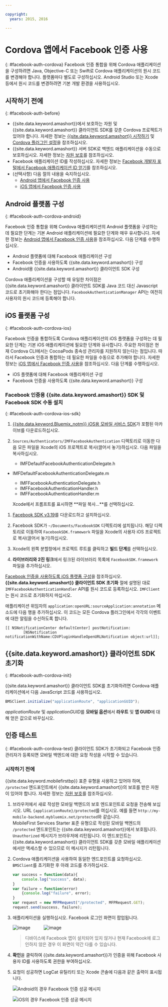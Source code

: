 ```yaml
---

copyright:
  years: 2015, 2016

---
```


# Cordova 앱에서 Facebook 인증 사용
{: #facebook-auth-cordova}
Facebook 인증 통합을 위해 Cordova 애플리케이션을 구성하려면 Java, Objective-C 또는 Swift로 Cordova 애플리케이션의 원시 코드를 변경해야 합니다. 플랫폼마다 별도로 구성하십시오. Android Studio 또는 Xcode 등에서 원시 코드를 변경하려면 기본 개발 환경을 사용하십시오. 

## 시작하기 전에
{: #facebook-auth-before}
* {{site.data.keyword.amashort}}에서 보호하는 자원 및 {{site.data.keyword.amashort}} 클라이언트 SDK를 갖춘 Cordova 프로젝트가 있어야 합니다. 자세한 정보는 [{{site.data.keyword.amashort}} 시작하기](https://console.{DomainName}/docs/services/mobileaccess/getting-started.html) 및 [Cordova 플러그인 설정](https://console.{DomainName}/docs/services/mobileaccess/getting-started-cordova.html)을 참조하십시오.
* {{site.data.keyword.amashort}} 서버 SDK로 백엔드 애플리케이션을 수동으로 보호하십시오. 자세한 정보는 [자원 보호](https://console.{DomainName}/docs/services/mobileaccess/protecting-resources.html)를 참조하십시오. 
* Facebook 애플리케이션 ID를 작성하십시오. 자세한 정보는 [Facebook 개발자 포털에서 Facebook 애플리케이션 ID 얻기](https://console.{DomainName}/docs/services/mobileaccess/facebook-auth-overview.html#facebook-appID)를 참조하십시오. 
* (선택사항) 다음 절의 내용을 숙지하십시오. 
   * [Android 앱에서 Facebook 인증 사용](https://console.{DomainName}/docs/services/mobileaccess/facebook-auth-android.html)
   * [iOS 앱에서 Facebook 인증 사용](https://console.{DomainName}/docs/services/mobileaccess/facebook-auth-ios.html)


## Android 플랫폼 구성
{: #facebook-auth-cordova-android}

Facebook 인증 통합을 위해 Cordova 애플리케이션의 Android 플랫폼을 구성하는 데 필요한 단계는 기본 Android 애플리케이션에 필요한 단계와 매우 유사합니다. 자세한 정보는 [Android 앱에서 Facebook 인증 사용](https://console.{DomainName}/docs/services/mobileaccess/facebook-auth-android.html)을 참조하십시오. 다음 단계를 수행하십시오. 

* Android 플랫폼에 대해 Facebook 애플리케이션 구성
* Facebook 인증을 사용하도록 {{site.data.keyword.amashort}} 구성
* Android용 {{site.data.keyword.amashort}} 클라이언트 SDK 구성

Cordova 애플리케이션을 구성할 때 유일한 차이점은 {{site.data.keyword.amashort}} 클라이언트 SDK를 Java 코드 대신 Javascript 코드로 초기화해야 한다는 점입니다. `FacebookAuthenticationManager` API는 여전히 사용자의 원시 코드에 등록해야 합니다. 

## iOS 플랫폼 구성
{: #facebook-auth-cordova-ios}

Facebook 인증을 통합하도록 Cordova 애플리케이션의 iOS 플랫폼을 구성하는 데 필요한 단계는 기본 iOS 애플리케이션에 필요한 단계와 유사합니다. 주요한 차이점은 현재 Cordova CLI에서는 CocoaPods 종속성 관리자를 지원하지 않는다는 점입니다. 따라서 Facebook 인증과 통합하는 데 필요한 파일을 수동으로 추가해야 합니다. 자세한 정보는 [iOS 앱에서 Facebook 인증 사용](https://console.{DomainName}/docs/services/mobileaccess/facebook-auth-ios.html)을 참조하십시오. 다음 단계를 수행하십시오. 

* iOS 플랫폼에 대해 Facebook 애플리케이션 구성
* Facebook 인증을 사용하도록 {{site.data.keyword.amashort}} 구성

### Facebook 인증용 {{site.data.keyword.amashort}} SDK 및 Facebook SDK 수동 설치
{: #facebook-auth-cordova-ios-sdk}
1. [{{site.data.keyword.Bluemix_notm}} iOS용 모바일 서비스 SDK](https://hub.jazz.net/git/bluemixmobilesdk/imf-ios-sdk/archive?revstr=master)가 포함된 아카이브를 다운로드하십시오. 

1. `Sources/Authenticators/IMFFacebookAuthentication` 디렉토리로 이동한 다음 모든 파일을 Xcode의 iOS 프로젝트로 복사(끌어서 놓기)하십시오. 다음 파일을 복사하십시오. 
	* IMFDefaultFacebookAuthenticationDelegate.h
  * IMFDefaultFacebookAuthenticationDelegate.m
	* IMFFacebookAuthenticationDelegate.h
	* IMFFacebookAuthenticationHandler.h
	* IMFFacebookAuthenticationHandler.m

	Xcode에서 프롬프트를 표시하면 **파일 복사...**를 선택하십시오. 

1. [Facebook SDK v3.19](https://developers.facebook.com/resources/facebook-ios-sdk-3.19.pkg)를 다운로드하고 설치하십시오. 

1. Facebook SDK가 `~/Documents/FacebookSDK` 디렉토리에 설치됩니다. 해당 디렉토리로 이동하여 `FacebookSDK.framework` 파일을 Xcode의 사용자 iOS 프로젝트로 복사(끌어서 놓기)하십시오. 

1. 	Xcode의 왼쪽 분할창에서 프로젝트 루트를 클릭하고 **빌드 단계**를 선택하십시오. 

1. **라이브러리와 2진 링크**에서 링크된 라이브러리 목록에 `FacebookSDK.framework` 파일을 추가하십시오.

 [Facebook 인증을 사용하도록 iOS 플랫폼 구성](https://console.{DomainName}/docs/services/mobileaccess/facebook-auth-ios.html)을 참조하십시오. **{{site.data.keyword.amashort}} 클라이언트 SDK 초기화** 절에 설명된 대로 `IMFFacebookAuthenticationHandler` API를 원시 코드로 등록하십시오. `IMFClient`는 원시 코드로 초기화하지 마십시오.

애플리케이션 위임자의 `application:openURL:sourceApplication:annotation` 메소드에 다음 행을 추가하십시오. 이 코드는 모든 Cordova 플러그인에서 각각의 이벤트에 대한 알림을 수신하도록 합니다.

```
[[ NSNotificationCenter defaultCenter] postNotification:
		[NSNotification notificationWithName:CDVPluginHandleOpenURLNotification object:url]];      
```

## {{site.data.keyword.amashort}} 클라이언트 SDK 초기화
{: #facebook-auth-cordova-init}

{{site.data.keyword.amashort}} 클라이언트 SDK를 초기화하려면 Cordova 애플리케이션에서 다음 JavaScript 코드를 사용하십시오. 

```JavaScript
BMSClient.initialize("applicationRoute", "applicationGUID");
```

*applicationRoute* 및 *applicationGUID*를 **모바일 옵션**에서 **라우트** 및 **앱 GUID**에 대해 얻은 값으로 바꾸십시오.

## 인증 테스트
{: #facebook-auth-cordova-test}
클라이언트 SDK가 초기화되고 Facebook 인증 관리자가 등록되면 모바일 백엔드에 대한 요청 작성을 시작할 수 있습니다.

### 시작하기 전에
{{site.data.keyword.mobilefirstbp}} 표준 유형을 사용하고 있어야 하며, `/protected` 엔드포인트에서 {{site.data.keyword.amashort}}의 보호를 받은 자원이 있어야 합니다. 자세한 정보는 [자원 보호](https://console.{DomainName}/docs/services/mobileaccess/protecting-resources.html)를 참조하십시오. 

1. 브라우저에서 새로 작성한 모바일 백엔드의 보호 엔드포인트로 요청을 전송해 보십시오. URL `{applicationRoute}/protected`를 여십시오. 예를 들면 `http://my-mobile-backend.mybluemix.net/protected`와 같습니다. 
<br/>MobileFirst Services Starter 표준 유형으로 작성된 모바일 백엔드의 `/protected` 엔드포인트는 {{site.data.keyword.amashort}}에서 보호됩니다. `Unauthorized` 메시지가 브라우저에 리턴됩니다. 이 엔드포인트는 {{site.data.keyword.amashort}} 클라이언트 SDK를 갖춘 모바일 애플리케이션에서만 액세스할 수 있으므로 이 메시지가 리턴됩니다.

1. Cordova 애플리케이션을 사용하여 동일한 엔드포인트를 요청하십시오. `BMSClient`를 초기화한 후 아래 코드를 추가하십시오. 

	```JavaScript
	var success = function(data){
    	console.log("success", data);
    }
	var failure = function(error)
    	{console.log("failure", error);
    }
	var request = new MFPRequest("/protected", MFPRequest.GET);
	request.send(success, failure);
	```

1. 애플리케이션을 실행하십시오. Facebook 로그인 화면이 팝업됩니다. 

	![image](images/android-facebook-login.png) &nbsp;&nbsp;&nbsp;&nbsp;&nbsp;&nbsp;&nbsp;&nbsp;&nbsp;	![image](images/ios-facebook-login.png)

	> 디바이스에 Facebook 앱이 설치되어 있지 않거나 현재 Facebook에 로그인하지 않은 경우 이 화면이 약간 다를 수 있습니다.

1. **확인**을 클릭하여 {{site.data.keyword.amashort}}가 인증을 위해 Facebook 사용자 ID를 사용하도록 권한을 부여하십시오. 

1. 	요청이 성공하면 LogCat 유틸리티 또는 Xcode 콘솔에 다음과 같은 출력이 표시됩니다.

	![Android의 경우 Facebook 인증 성공 메시지](images/android-facebook-login-success.png)

	![iOS의 경우 Facebook 인증 성공 메시지](images/ios-facebook-login-success.png)
